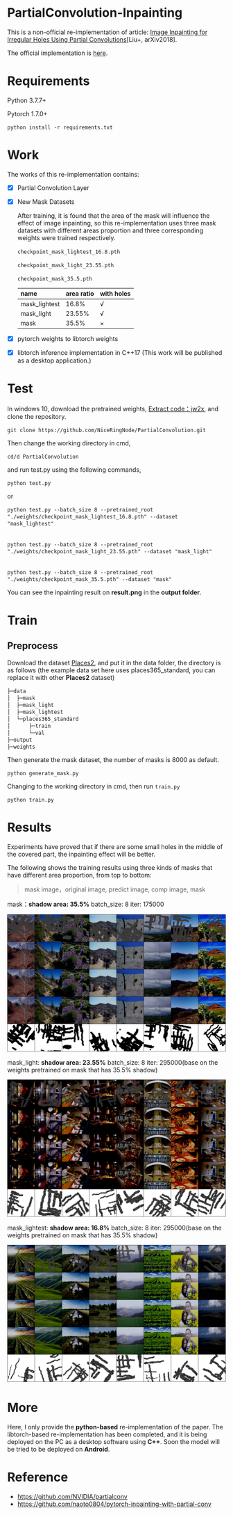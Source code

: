# PartialConvolution-Inpainting

This is a non-official re-implementation of article: [Image Inpainting for Irregular Holes Using Partial Convolutions](https://arxiv.org/abs/1804.07723)[Liu+, arXiv2018].

The official implementation is [here](https://github.com/NVIDIA/partialconv).

# Requirements

Python 3.7.7+

Pytorch 1.7.0+

```shell
python install -r requirements.txt
```

# Work

The works of this re-implementation contains:

- [x] Partial Convolution Layer

- [x] New Mask Datasets

  After training, it is found that the area of the mask will influence the effect of image inpainting, so this re-implementation uses three mask datasets with different areas proportion and three corresponding weights were trained respectively.

  `checkpoint_mask_lightest_16.8.pth`

  `checkpoint_mask_light_23.55.pth`

  `checkpoint_mask_35.5.pth`

  | name          | area ratio | with holes |
  | ------------- | ---------- | ---------- |
  | mask_lightest | 16.8%      | √          |
  | mask_light    | 23.55%     | √          |
  | mask          | 35.5%      | ×          |

- [x] pytorch weights to libtorch weights

- [x] libtorch inference implementation in C++17 (This work will be published as a desktop application.)

# Test

In windows 10, download the pretrained weights, [Extract code：jw2x](https://pan.baidu.com/s/1P93LDjkaJvnxwkm4LcnCOw ), and clone the repository.

```
git clone https://github.com/NiceRingNode/PartialConvolution.git
```

Then change the working directory in cmd,

```
cd/d PartialConvolution
```

and run test.py using the following commands,

```shell
python test.py
```

or

```shell
python test.py --batch_size 8 --pretrained_root "./weights/checkpoint_mask_lightest_16.8.pth" --dataset "mask_lightest"


python test.py --batch_size 8 --pretrained_root "./weights/checkpoint_mask_light_23.55.pth" --dataset "mask_light"


python test.py --batch_size 8 --pretrained_root "./weights/checkpoint_mask_35.5.pth" --dataset "mask"
```

You can see the inpainting result on **result.png** in the **output folder**.

# Train

## Preprocess

Download the dataset [Places2](http://places2.csail.mit.edu/download.html), and put it in the data folder, the directory is as follows (the example data set here uses places365_standard, you can replace it with other **Places2** dataset)

```shell
├─data
│  ├─mask
│  ├─mask_light
│  ├─mask_lightest
│  └─places365_standard
│      ├─train
│      └─val
├─output
├─weights
```

Then generate the mask dataset, the number of masks is 8000 as default.

```
python generate_mask.py
```

Changing to the working directory in cmd, then run `train.py`

```shell
python train.py
```

# Results

Experiments have proved that if there are some small holes in the middle of the covered part, the inpainting effect will be better.

The following shows the training results using three kinds of masks that have different area proportion, from top to bottom:

> mask image，original image, predict image, comp image, mask

mask：**shadow area: 35.5%** batch_size: 8 iter: 175000

![shadow area: 35.5%](/output/using_35.5.png)



mask_light: **shadow area: 23.55%** batch_size: 8 iter: 295000(base on the weights pretrained on mask that has 35.5% shadow)

![shadow area: 23.55%](/output/using_23.5.png)



mask_lightest: **shadow area: 16.8%** batch_size: 8 iter: 295000(base on the weights pretrained on mask that has 35.5% shadow)

![shadow area: 16.8%](/output/using_16.8.png)

# More

Here, I only provide the **python-based** re-implementation of the paper. The libtorch-based re-implementation has been completed, and it is being deployed on the PC as a desktop software using **C++**. Soon the model will be tried to be deployed on **Android**.

# Reference

- https://github.com/NVIDIA/partialconv
- https://github.com/naoto0804/pytorch-inpainting-with-partial-conv

